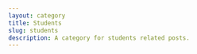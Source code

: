 ```yaml
---
layout: category
title: Students
slug: students
description: A category for students related posts.
---
```

